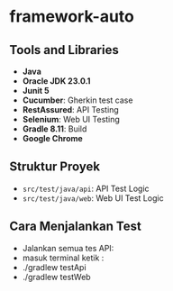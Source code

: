 ﻿# framework-auto

## Tools and Libraries
- **Java**
- **Oracle JDK 23.0.1**
- **Junit 5**
- **Cucumber**: Gherkin test case
- **RestAssured**: API Testing
- **Selenium**: Web UI Testing
- **Gradle 8.11**: Build
- **Google Chrome**

## Struktur Proyek
- `src/test/java/api`: API Test Logic
- `src/test/java/web`: Web UI Test Logic

## Cara Menjalankan Test
- Jalankan semua tes API:
- masuk terminal ketik :
- ./gradlew testApi 
- ./gradlew testWeb
